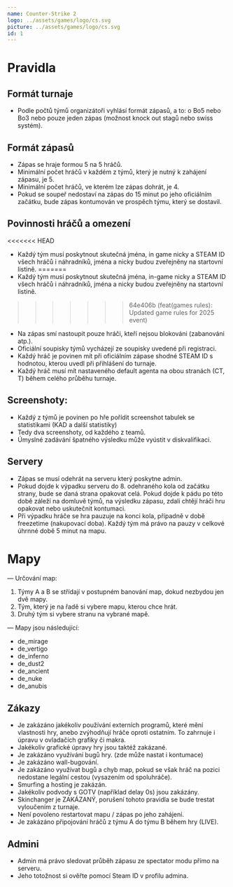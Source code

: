 ```yaml
---
name: Counter-Strike 2
logo: ../assets/games/logo/cs.svg
picture: ../assets/games/logo/cs.svg
id: 1
---
```


# Pravidla

## Formát turnaje

- Podle počtů týmů organizátoři vyhlásí formát zápasů, a to: o Bo5 nebo Bo3 nebo pouze jeden zápas (možnost knock out stagů nebo swiss systém).

## Formát zápasů

- Zápas se hraje formou 5 na 5 hráčů.
- Minimální počet hráčů v každém z týmů, který je nutný k zahájení zápasu, je 5.
- Minimální počet hráčů, ve kterém lze zápas dohrát, je 4.
- Pokud se soupeř nedostaví na zápas do 15 minut po jeho oficiálním začátku, bude zápas kontumován ve prospěch týmu, který se dostavil.

## Povinnosti hráčů a omezení

<<<<<<< HEAD
- Každý tým musí poskytnout skutečná jména, in game nicky a STEAM ID všech hráčů i náhradníků, jména a nicky budou zveřejněny na startovní listině.
=======
- Každý tým musí poskytnout skutečná jména, in-game nicky a STEAM ID všech hráčů i náhradníků, jména a nicky budou zveřejněny na startovní listině.
>>>>>>> 64e406b (feat(games rules): Updated game rules for 2025 event)
- Na zápas smí nastoupit pouze hráči, kteří nejsou blokováni (zabanováni atp.).
- Oficiální soupisky týmů vycházejí ze soupisky uvedené při registraci.
- Každý hráč je povinen mít při oficiálním zápase shodné STEAM ID s hodnotou, kterou uvedl při přihlášení do turnaje.
- Každý hráč musí mít nastaveného default agenta na obou stranách (CT, T) během celého průběhu turnaje.

## Screenshoty:

- Každý z týmů je povinen po hře pořídit screenshot tabulek se statistikami (KAD a další statistiky)
- Tedy dva screenshoty, od každého z teamů.
- Úmyslné zadávání špatného výsledku může vyústit v diskvalifikaci.

## Servery

- Zápas se musí odehrát na serveru který poskytne admin.
- Pokud dojde k výpadku serveru do 8. odehraného kola od začátku strany, bude se daná strana opakovat celá. Pokud dojde k pádu po této době záleží na domluvě týmů, na výsledku zápasu, zdali chtějí hráči hru opakovat nebo uskutečnit kontumaci.
- Při výpadku hráče se hra pauzuje na konci kola, případně v době freezetime (nakupovací doba). Každý tým má právo na pauzy v celkové úhrnné době 5 minut na mapu.

# Mapy

— Určování map:
1. Týmy A a B se střídají v postupném banování map, dokud nezbydou jen dvě mapy.
2. Tým, který je na řadě si vybere mapu, kterou chce hrát.
3. Druhý tým si vybere stranu na vybrané mapě.

— Mapy jsou následující:
- de_mirage 
- de_vertigo 
- de_inferno 
- de_dust2 
- de_ancient 
- de_nuke
- de_anubis

## Zákazy

- Je zakázáno jakékoliv používání externích programů, které mění vlastnosti hry, anebo zvýhodňují hráče oproti ostatním. To zahrnuje i úpravu v ovladačích grafiky či makra.
- Jakékoliv grafické úpravy hry jsou taktéž zakázané.
- Je zakázáno využívání bugů hry. (zde může nastat i kontumace)
- Je zakázáno wall-bugování.
- Je zakázáno využívat bugů a chyb map, pokud se však hráč na pozici nedostane legální cestou (vysazením od spoluhráče).
- Smurfing a hosting je zakázán.
- Jakékoliv podvody s GOTV (například delay 0s) jsou zakázány.
- Skinchanger je ZAKÁZANÝ, porušení tohoto pravidla se bude trestat vyloučením z turnaje.
- Není povoleno restartovat mapu / zápas po jeho zahájení.
- Je zakázáno připojování hráčů z týmu A do týmu B během hry (LIVE).

## Admini

- Admin má právo sledovat průběh zápasu ze spectator modu přímo na serveru.
- Jeho totožnost si ověřte pomocí Steam ID v profilu admina.